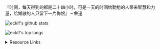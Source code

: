 『时间，每天得到的都是二十四小时，可是一天的时间给勤勉的人带来智慧和力量，给懒散的人只留下一片悔恨』 – 鲁迅

![ecklf's github stats](https://github-readme-stats.vercel.app/api?username=ecklf&include_all_commits=true&hide_title=true&count_private=true&show_icons=true&count_private=true&title_color=5A67D8&icon_color=5A67D8&text_color=374151&bg_color=ffffff)

![ecklf's top langs](https://github-readme-stats.vercel.app/api/top-langs/?username=ecklf&hide=javascript,html&layout=compact&title_color=5A67D8&icon_color=5A67D8&text_color=374151&bg_color=ffffff)

<details><summary>Resource Links</summary>
<p>

#### Rust Learning Resources

- The Rust Programming Language Book: https://doc.rust-lang.org/book/
- Learn Rust: https://learning-rust.github.io/
- Gentle Rust intro: https://stevedonovan.github.io/rust-gentle-intro/
- Rust by Example: https://doc.rust-lang.org/stable/rust-by-example/
- Exercises: https://github.com/rust-lang/rustlings/
- The summary of the book: https://tourofrust.com/
- The async_std book: https://rust-lang.github.io/async-book/
- Examples of code: http://rosettacode.org/wiki/Category:Rust
- Rust Cheatsheet: https://www.cheats.rs/
- Minimal Cheatsheet: https://upsuper.github.io/rust-cheatsheet/
- Syntax explained: https://jrvidal.github.io/explaine.rs/
- Compiler/ASM Explorer: https://rust.godbolt.org/
- Embedded Rust book 1: https://rust-embedded.github.io/book/
- Embedded Rust book 2: https://embedded-trainings.ferrous-systems.com/
- Rust Analyzer: https://rust-analyzer.github.io/
- Discord Servers: https://github.com/mhxion/awesome-discord-communities#rust
- Popular tagged Libraries: https://github.com/rust-unofficial/awesome-rust
- "Are we there yet": https://wiki.mozilla.org/Areweyet
- Rustnomicon (Unsafe Rust): https://doc.rust-lang.org/nomicon/index.html
   
#### Rust WASM Libraries

- https://github.com/neon-bindings/neon
- https://github.com/rustwasm/wasm-bindgen
</p>
</details>
